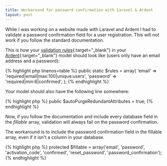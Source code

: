 ```yaml
---
title: Workaround for password confirmation with Laravel & Ardent
layout: post
---
```


While I was working on a website made with Laravel and Ardent I had to validate a password confirmation field for a user registration. This will not work if you follow the standard documentation.

This is how your [validation rules](http://laravel.com/docs/validation){:target="_blank"} in your [Ardent](https://github.com/laravelbook/ardent){:target="_blank"} model should look like (users only have an email address and a password):

{% highlight php linenos=table %}
public static $rules = array(
  'email' => 'required|email|max:100|unique:users',
  'password' => 'required|min:6|confirmed',
);
{% endhighlight %}

Your model should also have the following line somewhere:

{% highlight php %}
public $autoPurgeRedundantAttributes = true;
{% endhighlight %}

Now, if you follow the documentation and include every database field in the _fillable_ array, validation will always fail on the password confirmation.

The workaround is to include the password confirmation field in the fillable array, even if it isn't a column in your database.

{% highlight php %}
protected $fillable = array('email', 'password', 'activation_code', 'confirmed', 'reset_password', 'password_confirmation');
{% endhighlight %}
